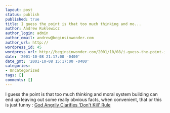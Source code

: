 ```yaml
---
layout: post
status: publish
published: true
title: I guess the point is that too much thinking and mo...
author: Andrew Kuklewicz
author_login: admin
author_email: andrew@beginsinwonder.com
author_url: http://
wordpress_id: 45
wordpress_url: http://beginsinwonder.com/2001/10/08/i-guess-the-point-is-that-too-much-thinking-and-mo/
date: '2001-10-08 21:17:00 -0400'
date_gmt: '2001-10-08 15:17:00 -0400'
categories:
- Uncategorized
tags: []
comments: []
---
```

<p>I guess the point is that too much thinking and moral system building can end up leaving out some really obvious facts, when convenient, that or this is just funny  : <a href="http://www.theonion.com/onion3734/god_clarifies_dont_kill.html">God Angrily Clarifies 'Don't Kill' Rule</a><!--719ade4f22d8b3ad6ba84aed1fbf28bc--></p>
